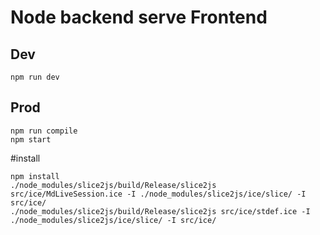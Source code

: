 # Node backend serve Frontend

## Dev
```
npm run dev
```

## Prod
```
npm run compile
npm start
```
#install
```
npm install
./node_modules/slice2js/build/Release/slice2js src/ice/MdLiveSession.ice -I ./node_modules/slice2js/ice/slice/ -I src/ice/
./node_modules/slice2js/build/Release/slice2js src/ice/stdef.ice -I ./node_modules/slice2js/ice/slice/ -I src/ice/
```

